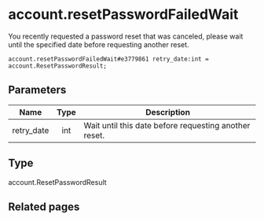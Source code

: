 # account.resetPasswordFailedWait
You recently requested a password reset that was canceled, please wait until the specified date before requesting another reset.

```
account.resetPasswordFailedWait#e3779861 retry_date:int = account.ResetPasswordResult;
```

## Parameters
| Name | Type | Description |
| ---- | :----: | ----------- |
| retry_date | int | Wait until this date before requesting another reset. |


## Type
account.ResetPasswordResult

## Related pages
